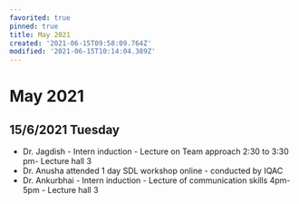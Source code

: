 ```yaml
---
favorited: true
pinned: true
title: May 2021
created: '2021-06-15T09:58:09.764Z'
modified: '2021-06-15T10:14:04.389Z'
---
```


# May 2021

## 15/6/2021 Tuesday
- Dr. Jagdish - Intern induction - Lecture on Team approach 2:30 to 3:30 pm- Lecture hall 3
- Dr. Anusha attended 1 day SDL workshop online - conducted by IQAC
- Dr. Ankurbhai - Intern induction - Lecture of communication skills 4pm-5pm - Lecture hall 3  
